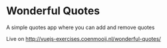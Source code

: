 # Wonderful Quotes
A simple quotes app where you can add and remove quotes

Live on http://vuejs-exercises.coenmooij.nl/wonderful-quotes/